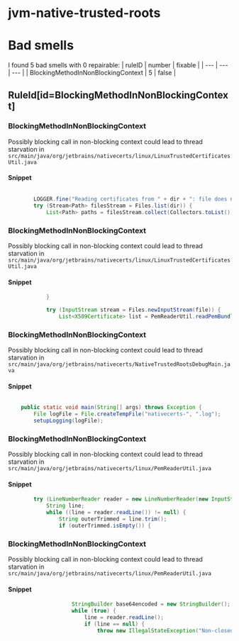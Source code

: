 # jvm-native-trusted-roots 
 
# Bad smells
I found 5 bad smells with 0 repairable:
| ruleID | number | fixable |
| --- | --- | --- |
| BlockingMethodInNonBlockingContext | 5 | false |
## RuleId[id=BlockingMethodInNonBlockingContext]
### BlockingMethodInNonBlockingContext
Possibly blocking call in non-blocking context could lead to thread starvation
in `src/main/java/org/jetbrains/nativecerts/linux/LinuxTrustedCertificatesUtil.java`
#### Snippet
```java

        LOGGER.fine("Reading certificates from " + dir + ": file does not exist");
        try (Stream<Path> filesStream = Files.list(dir)) {
            List<Path> paths = filesStream.collect(Collectors.toList());

```

### BlockingMethodInNonBlockingContext
Possibly blocking call in non-blocking context could lead to thread starvation
in `src/main/java/org/jetbrains/nativecerts/linux/LinuxTrustedCertificatesUtil.java`
#### Snippet
```java
            }

            try (InputStream stream = Files.newInputStream(file)) {
                List<X509Certificate> list = PemReaderUtil.readPemBundle(stream, file.toString());

```

### BlockingMethodInNonBlockingContext
Possibly blocking call in non-blocking context could lead to thread starvation
in `src/main/java/org/jetbrains/nativecerts/NativeTrustedRootsDebugMain.java`
#### Snippet
```java

    public static void main(String[] args) throws Exception {
        File logFile = File.createTempFile("nativecerts-", ".log");
        setupLogging(logFile);

```

### BlockingMethodInNonBlockingContext
Possibly blocking call in non-blocking context could lead to thread starvation
in `src/main/java/org/jetbrains/nativecerts/linux/PemReaderUtil.java`
#### Snippet
```java
        try (LineNumberReader reader = new LineNumberReader(new InputStreamReader(inputStream, StandardCharsets.US_ASCII))) {
            String line;
            while ((line = reader.readLine()) != null) {
                String outerTrimmed = line.trim();
                if (outerTrimmed.isEmpty()) {
```

### BlockingMethodInNonBlockingContext
Possibly blocking call in non-blocking context could lead to thread starvation
in `src/main/java/org/jetbrains/nativecerts/linux/PemReaderUtil.java`
#### Snippet
```java
                    StringBuilder base64encoded = new StringBuilder();
                    while (true) {
                        line = reader.readLine();
                        if (line == null) {
                            throw new IllegalStateException("Non-closed '" + BEGIN_CERT + "' block at line " +
```

